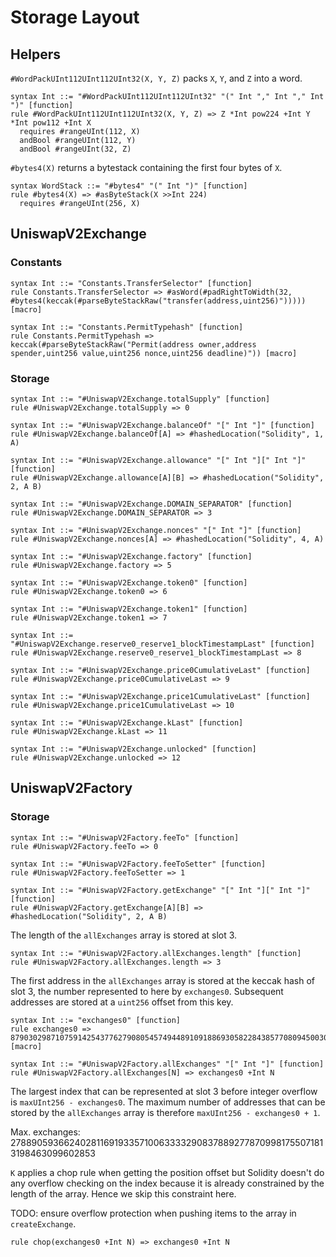 # Storage Layout

## Helpers

`#WordPackUInt112UInt112UInt32(X, Y, Z)` packs `X`, `Y`, and `Z` into a word.

```k
syntax Int ::= "#WordPackUInt112UInt112UInt32" "(" Int "," Int "," Int ")" [function]
rule #WordPackUInt112UInt112UInt32(X, Y, Z) => Z *Int pow224 +Int Y *Int pow112 +Int X
  requires #rangeUInt(112, X)
  andBool #rangeUInt(112, Y)
  andBool #rangeUInt(32, Z)
```

`#bytes4(X)` returns a bytestack containing the first four bytes of `X`.

```k
syntax WordStack ::= "#bytes4" "(" Int ")" [function]
rule #bytes4(X) => #asByteStack(X >>Int 224)
  requires #rangeUInt(256, X)
```

## UniswapV2Exchange

### Constants

```k
syntax Int ::= "Constants.TransferSelector" [function]
rule Constants.TransferSelector => #asWord(#padRightToWidth(32, #bytes4(keccak(#parseByteStackRaw("transfer(address,uint256)"))))) [macro]

syntax Int ::= "Constants.PermitTypehash" [function]
rule Constants.PermitTypehash => keccak(#parseByteStackRaw("Permit(address owner,address spender,uint256 value,uint256 nonce,uint256 deadline)")) [macro]
```

### Storage

```k
syntax Int ::= "#UniswapV2Exchange.totalSupply" [function]
rule #UniswapV2Exchange.totalSupply => 0

syntax Int ::= "#UniswapV2Exchange.balanceOf" "[" Int "]" [function]
rule #UniswapV2Exchange.balanceOf[A] => #hashedLocation("Solidity", 1, A)

syntax Int ::= "#UniswapV2Exchange.allowance" "[" Int "][" Int "]" [function]
rule #UniswapV2Exchange.allowance[A][B] => #hashedLocation("Solidity", 2, A B)

syntax Int ::= "#UniswapV2Exchange.DOMAIN_SEPARATOR" [function]
rule #UniswapV2Exchange.DOMAIN_SEPARATOR => 3

syntax Int ::= "#UniswapV2Exchange.nonces" "[" Int "]" [function]
rule #UniswapV2Exchange.nonces[A] => #hashedLocation("Solidity", 4, A)

syntax Int ::= "#UniswapV2Exchange.factory" [function]
rule #UniswapV2Exchange.factory => 5

syntax Int ::= "#UniswapV2Exchange.token0" [function]
rule #UniswapV2Exchange.token0 => 6

syntax Int ::= "#UniswapV2Exchange.token1" [function]
rule #UniswapV2Exchange.token1 => 7

syntax Int ::= "#UniswapV2Exchange.reserve0_reserve1_blockTimestampLast" [function]
rule #UniswapV2Exchange.reserve0_reserve1_blockTimestampLast => 8

syntax Int ::= "#UniswapV2Exchange.price0CumulativeLast" [function]
rule #UniswapV2Exchange.price0CumulativeLast => 9

syntax Int ::= "#UniswapV2Exchange.price1CumulativeLast" [function]
rule #UniswapV2Exchange.price1CumulativeLast => 10

syntax Int ::= "#UniswapV2Exchange.kLast" [function]
rule #UniswapV2Exchange.kLast => 11

syntax Int ::= "#UniswapV2Exchange.unlocked" [function]
rule #UniswapV2Exchange.unlocked => 12
```

## UniswapV2Factory

### Storage

```k
syntax Int ::= "#UniswapV2Factory.feeTo" [function]
rule #UniswapV2Factory.feeTo => 0

syntax Int ::= "#UniswapV2Factory.feeToSetter" [function]
rule #UniswapV2Factory.feeToSetter => 1

syntax Int ::= "#UniswapV2Factory.getExchange" "[" Int "][" Int "]" [function]
rule #UniswapV2Factory.getExchange[A][B] => #hashedLocation("Solidity", 2, A B)
```

The length of the `allExchanges` array is stored at slot 3.

```k
syntax Int ::= "#UniswapV2Factory.allExchanges.length" [function]
rule #UniswapV2Factory.allExchanges.length => 3
```

The first address in the `allExchanges` array is stored at the keccak hash of
slot 3, the number represented to here by `exchanges0`. Subsequent addresses are
stored at a `uint256` offset from this key.

```k
syntax Int ::= "exchanges0" [function]
rule exchanges0 => 87903029871075914254377627908054574944891091886930582284385770809450030037083 [macro]

syntax Int ::= "#UniswapV2Factory.allExchanges" "[" Int "]" [function]
rule #UniswapV2Factory.allExchanges[N] => exchanges0 +Int N
```

The largest index that can be represented at slot 3 before integer overflow is
`maxUInt256 - exchanges0`.  The maximum number of addresses that can be stored
by the `allExchanges` array is therefore `maxUInt256 - exchanges0 + 1`.

Max. exchanges: 27889059366240281169193357100633332908378892778709981755071813198463099602853

`K` applies a chop rule when getting the position offset but Solidity doesn't
do any overflow checking on the index because it is already constrained by the
length of the array. Hence we skip this constraint here.

TODO: ensure overflow protection when pushing items to the array in
`createExchange`.

```
rule chop(exchanges0 +Int N) => exchanges0 +Int N
```
